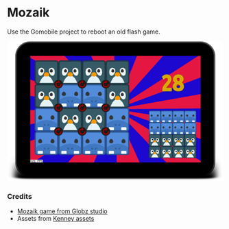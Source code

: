 # Mozaik

Use the Gomobile project to reboot an old flash game.

![reboot](/work/screenshot1.png?raw=true)

### Credits
* [Mozaik game from Globz studio](http://jayisgames.com/review/mozaik.php)
* Assets from [Kenney assets](http://kenney.nl/assets)
